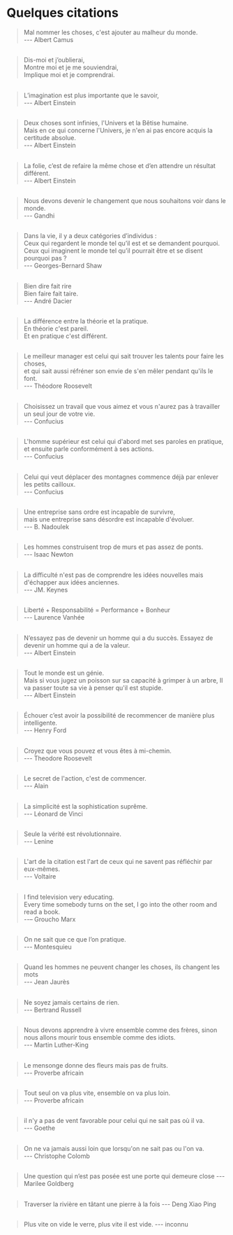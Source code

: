 # Quelques citations

> Mal nommer les choses, c'est ajouter au malheur du monde.    
> --- Albert Camus  
   
##  
> Dis-moi et j’oublierai,  
> Montre moi et je me souviendrai,  
> Implique moi et je comprendrai.  
  
##  
> L’imagination est plus importante que le savoir,    
> --- Albert Einstein
  
## 
> Deux choses sont infinies, l'Univers et la Bêtise humaine.     
> Mais en ce qui concerne l'Univers, je n'en ai pas encore acquis la certitude absolue.    
> --- Albert Einstein    
  
##  
> La folie, c’est de refaire la même chose  et d’en attendre un résultat différent.  
> --- Albert Einstein

##  
> Nous devons devenir le changement que nous souhaitons voir dans le monde.    
> --- Gandhi  
  
##  
> Dans la vie, il y a deux catégories d’individus :  
> Ceux qui regardent le monde tel qu’il est et se demandent pourquoi.  
> Ceux qui imaginent le monde tel qu’il pourrait être et se disent pourquoi pas ?  
> --- Georges-Bernard Shaw  
  
##    
> Bien dire fait rire  
> Bien faire fait taire.  
> --- André Dacier  

##  
> La différence entre la théorie et la pratique.   
> En théorie c'est pareil.  
> Et en pratique c'est différent.  

##
> Le meilleur manager est celui qui sait trouver les talents pour faire les choses,  
> et qui sait aussi réfréner son envie de s'en mêler pendant qu'ils le font.  
> --- Théodore Roosevelt  

##  
> Choisissez un travail que vous aimez et vous n'aurez pas à travailler un seul jour de votre vie.  
> --- Confucius  

##  
> L'homme supérieur est celui qui d'abord met ses paroles en pratique,  
> et ensuite parle conformément à ses actions.  
> --- Confucius  

## 
> Celui qui veut déplacer des montagnes commence déjà par enlever les petits cailloux.    
> --- Confucius

##  
> Une entreprise sans ordre est incapable de survivre,  
> mais une entreprise sans désordre est incapable d'évoluer.  
> --- B. Nadoulek  

##  
>  Les hommes construisent trop de murs et pas assez de ponts.  
>  --- Isaac Newton

##  
> La difficulté n'est pas de comprendre les idées nouvelles mais d'échapper aux idées anciennes.  
> --- JM. Keynes

##  
> Liberté + Responsabilité = Performance + Bonheur  
> --- Laurence Vanhée    

## 
> N’essayez pas de devenir un homme qui a du succès. Essayez de devenir un homme qui a de la valeur.  
> --- Albert Einstein  

## 
> Tout le monde est un génie.     
> Mais si vous jugez un poisson sur sa capacité à grimper à un arbre, Il va passer toute sa vie à penser qu'il est stupide.    
> --- Albert Einstein    

## 
> Échouer c’est avoir la possibilité de recommencer de manière plus intelligente.  
> --- Henry Ford    

## 
> Croyez que vous pouvez et vous êtes à mi-chemin.  
> --- Theodore Roosevelt  

## 
> Le secret de l'action, c'est de commencer.   
> --- Alain  

## 
> La simplicité est la sophistication suprême.    
> --- Léonard de Vinci  

##
> Seule la vérité est révolutionnaire.   
> --- Lenine  

##
> L'art de la citation est l'art de ceux qui ne savent pas réfléchir par eux-mêmes.   
> --- Voltaire

## 
> I find television very educating.  
  Every time somebody turns on the set, I go into the other room and read a book.    
> --– Groucho Marx

## 
> On ne sait que ce que l’on pratique.    
> --- Montesquieu    

## 
> Quand les hommes ne peuvent changer les choses, ils changent les mots    
> --- Jean Jaurès

## 
> Ne soyez jamais certains de rien.    
> --- Bertrand Russell

## 
> Nous devons apprendre à vivre ensemble comme des frères, sinon nous allons mourir tous ensemble comme des idiots.    
> --- Martin Luther-King

## 
> Le mensonge donne des fleurs mais pas de fruits.    
> --- Proverbe africain

## 
> Tout seul on va plus vite, ensemble on va plus loin.    
> --- Proverbe africain

## 
> il n'y a pas de vent favorable pour celui qui ne sait pas où il va.    
> --- Goethe    

##
> On ne va jamais aussi loin que lorsqu'on ne sait pas ou l'on va.    
> --- Christophe Colomb

##
> Une question qui n’est pas posée est une porte qui demeure close
> --- Marilee Goldberg

##
> Traverser la rivière en tâtant une pierre à la fois 
> --- Deng Xiao Ping

##
> Plus vite on vide le verre, plus vite il est vide.
> --- inconnu

##  
>  
